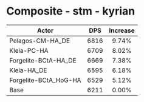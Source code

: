 # Composite - stm - kyrian
| Actor | DPS | Increase |
|---|:---:|:---:|
|Pelagos-CM-HA_DE|6816|9.74%|
|Kleia-PC-HA|6709|8.02%|
|Forgelite-BCtA-HA_DE|6669|7.38%|
|Kleia-HA_DE|6595|6.18%|
|Forgelite-BCtA_HoG-HA|6529|5.12%|
|Base|6211|0.00%|
